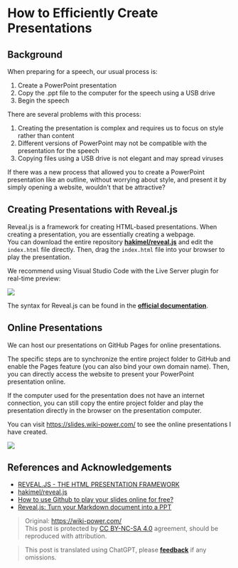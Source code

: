 # How to Efficiently Create Presentations

## Background

When preparing for a speech, our usual process is:

1. Create a PowerPoint presentation
2. Copy the .ppt file to the computer for the speech using a USB drive
3. Begin the speech

There are several problems with this process:

1. Creating the presentation is complex and requires us to focus on style rather than content
2. Different versions of PowerPoint may not be compatible with the presentation for the speech
3. Copying files using a USB drive is not elegant and may spread viruses

If there was a new process that allowed you to create a PowerPoint presentation like an outline, without worrying about style, and present it by simply opening a website, wouldn't that be attractive?

## Creating Presentations with Reveal.js

Reveal.js is a framework for creating HTML-based presentations. When creating a presentation, you are essentially creating a webpage.  
You can download the entire repository [**hakimel/reveal.js**](https://github.com/hakimel/reveal.js) and edit the `index.html` file directly. Then, drag the `index.html` file into your browser to play the presentation.

We recommend using Visual Studio Code with the Live Server plugin for real-time preview:

![](https://img.wiki-power.com/d/wiki-media/img/20200228194307.png)

The syntax for Reveal.js can be found in the [**official documentation**](https://revealjs.com/).

## Online Presentations

We can host our presentations on GitHub Pages for online presentations.

The specific steps are to synchronize the entire project folder to GitHub and enable the Pages feature (you can also bind your own domain name). Then, you can directly access the website to present your PowerPoint presentation online.

If the computer used for the presentation does not have an internet connection, you can still copy the entire project folder and play the presentation directly in the browser on the presentation computer.

You can visit <https://slides.wiki-power.com/> to see the online presentations I have created.

![](https://img.wiki-power.com/d/wiki-media/img/20200203144149.png)

## References and Acknowledgements

- [REVEAL.JS - THE HTML PRESENTATION FRAMEWORK](https://revealjs.com/)
- [hakimel/reveal.js](https://github.com/hakimel/reveal.js)
- [How to use Github to play your slides online for free?](https://mp.weixin.qq.com/s?__biz=MzIyODI1MzYyNA==&mid=2653540643&idx=1&sn=109613b8eea57eb7589fd9ca2bf56a8b&chksm=f389bbf4c4fe32e29c1ef0cb5cc14de75dec73abf6e43568d4cb437f6133d129378112631f15&mpshare=1&scene=1&srcid=&sharer_sharetime=1582828892161&sharer_shareid=57baeb2b96d0cff9b17ac2c15b36602b&key=113f64ecf669c05f5a4d2e2852665c055c2450ffa0d0edd2be1ada7647e3a09828048a2aeeb2f46f0668254bd54d09470c1319a2e4d57bf6771460f4d5c833bd5e66e6cd5d3bd2ec209683cb408c2c53&ascene=1&uin=MTk5MDUwOTA0Mg%3D%3D&devicetype=Windows+10&version=62080079&lang=zh_CN&exportkey=AwoQ%2FVXFAgH6janLC6ZV2hA%3D&pass_ticket=z4ox3f8nl73K2MPu0EBLLe%2FAru4MK%2B7c3EfDVNQbWWoZL0WujjMAwkBNocQsOmu8)
- [Reveal.js: Turn your Markdown document into a PPT](https://sspai.com/post/40657)

> Original: <https://wiki-power.com/>  
> This post is protected by [CC BY-NC-SA 4.0](https://creativecommons.org/licenses/by/4.0/deed.en) agreement, should be reproduced with attribution.

> This post is translated using ChatGPT, please [**feedback**](https://github.com/linyuxuanlin/Wiki_MkDocs/issues/new) if any omissions.
